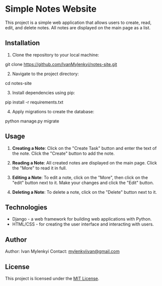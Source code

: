 
# Simple Notes Website

This project is a simple web application that allows users to create, read, edit, and delete notes. All notes are displayed on the main page as a list.

## Installation

1. Clone the repository to your local machine:

git clone https://github.com/IvanMylenkyi/notes-site.git

2. Navigate to the project directory:

cd notes-site

3. Install dependencies using pip:

pip install -r requirements.txt

4. Apply migrations to create the database:

python manage.py migrate

## Usage

1. **Creating a Note**: Click on the "Create Task" button and enter the text of the note. Click the "Create" button to add the note.

2. **Reading a Note**: All created notes are displayed on the main page. Click the "More" to read it in full.

3. **Editing a Note**: To edit a note, click on the "More", then click on the "edit" button next to it. Make your changes and click the "Edit" button.

4. **Deleting a Note**: To delete a note, click on the "Delete" button next to it.


## Technologies

- Django - a web framework for building web applications with Python.
- HTML/CSS - for creating the user interface and interacting with users.

## Author

Author: Ivan Mylenkyi
Contact: mylenkyiivan@gmail.com

## License

This project is licensed under the [MIT License](LICENSE).
